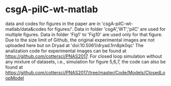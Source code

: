# csgA-pilC-wt-matlab
data and codes for figures in the paper are in 'csgA-pilC-wt-matlab/data&codes for figures/'. Data in folder 'csgA','WT','pilC' are used for multiple figures. Data in folder 'Fig1' to 'Fig10' are used only for that figure. 
Due to the size limit of Github, the original experimental images are not uploaded here but on Dryad at 'doi:10.5061/dryad.1rn8pk0qc'
The analization code for experimental images can be found at https://github.com/cottersci/PNAS2017.
For closed loop simulation without any mixture of datasets, i.e., simulation for figure 5,6,7, the code can also be found at https://github.com/cottersci/PNAS2017/tree/master/Code/Models/ClosedLoopModel
